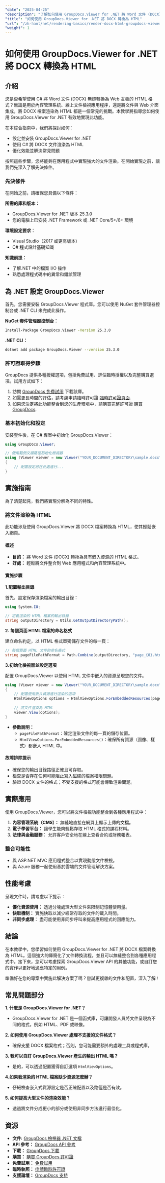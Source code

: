 ```yaml
---
"date": "2025-04-25"
"description": "了解如何使用 GroupDocs.Viewer for .NET 將 Word 文件 (DOCX) 有效率地轉換為 HTML。請按照本指南將文件渲染功能整合到您的 C# 應用程式中。"
"title": "如何使用 GroupDocs.Viewer for .NET 將 DOCX 轉換為 HTML"
"url": "/zh-hant/net/rendering-basics/render-docx-html-groupdocs-viewer-dotnet/"
"weight": 1
---
```


# 如何使用 GroupDocs.Viewer for .NET 將 DOCX 轉換為 HTML

## 介紹

您是否希望使用 C# 將 Word 文件 (DOCX) 無縫轉換為 Web 友善的 HTML 格式？無論是用於內容管理系統、線上文件檢視應用程序，還是將文件與 Web 介面集成，將 DOCX 檔案渲染為 HTML 都是一個常見的挑戰。本教學將指導您如何使用 GroupDocs.Viewer for .NET 有效地實現此功能。

在本綜合指南中，我們將探討如何：
- 設定並安裝 GroupDocs.Viewer for .NET
- 使用 C# 將 DOCX 文件渲染為 HTML
- 優化效能並解決常見問題

按照這些步驟，您將能夠在應用程式中實現強大的文件渲染。在開始實現之前，讓我們先深入了解先決條件。

### 先決條件

在開始之前，請確保您具備以下條件：

**所需的庫和版本：**
- GroupDocs.Viewer for .NET 版本 25.3.0
- 您的電腦上已安裝 .NET Framework 或 .NET Core/5+/6+ 環境

**環境設定要求：**
- Visual Studio（2017 或更高版本）
- C# 程式設計基礎知識

**知識前提：**
- 了解.NET 中的檔案 I/O 操作
- 熟悉處理程式碼中的異常和錯誤管理

## 為 .NET 設定 GroupDocs.Viewer

首先，您需要安裝 GroupDocs.Viewer 程式庫。您可以使用 NuGet 套件管理器控制台或 .NET CLI 來完成此操作。

**NuGet 套件管理器控制台：**

```bash
Install-Package GroupDocs.Viewer -Version 25.3.0
```

**\.NET CLI：**

```bash
dotnet add package GroupDocs.Viewer --version 25.3.0
```

### 許可證取得步驟

GroupDocs 提供多種授權選項，包括免費試用、評估臨時授權以及完整購買選項。試用方式如下：
1. 訪問 [GroupDocs 免費試用](https://releases.groupdocs.com/viewer/net/) 下載該庫。
2. 如需更長時間的評估，請考慮申請臨時許可證 [臨時許可證頁面](https://purchase。groupdocs.com/temporary-license/).
3. 如果您決定將此功能整合到您的生產環境中，請購買完整許可證 [購買 GroupDocs](https://purchase。groupdocs.com/buy).

### 基本初始化和設定

安裝套件後，在 C# 專案中初始化 GroupDocs.Viewer：

```csharp
using GroupDocs.Viewer;

// 使用範例文檔路徑初始化檢視器
using (Viewer viewer = new Viewer("YOUR_DOCUMENT_DIRECTORY\sample.docx"))
{
    // 配置設定將在此處進行...
}
```

## 實施指南

為了清楚起見，我們將實現分解為不同的特性。

### 將文件渲染為 HTML

此功能涉及使用 GroupDocs.Viewer 將 DOCX 檔案轉換為 HTML，使其輕鬆嵌入網頁。

#### 概述
- **目的：** 將 Word 文件 (DOCX) 轉換為具有嵌入資源的 HTML 格式。
- **好處：** 輕鬆將文件整合到 Web 應用程式和內容管理系統中。

#### 實施步驟

**1.配置輸出目錄**

首先，設定保存渲染檔案的輸出目錄：

```csharp
using System.IO;

// 定義渲染的 HTML 檔案的輸出目錄
string outputDirectory = Utils.GetOutputDirectoryPath();
```

**2. 每個頁面 HTML 檔案的命名格式**

建立命名約定，以 HTML 格式單獨儲存文件的每一頁：

```csharp
// 每個頁面 HTML 文件的命名格式
string pageFilePathFormat = Path.Combine(outputDirectory, "page_{0}.html");
```

**3.初始化檢視器並設定選項**

配置 GroupDocs.Viewer 以使用 HTML 文件中嵌入的資源呈現您的文件。

```csharp
using (Viewer viewer = new Viewer("YOUR_DOCUMENT_DIRECTORY\sample.docx"))
{
    // 配置使用嵌入資源進行渲染的選項
    HtmlViewOptions options = HtmlViewOptions.ForEmbeddedResources(pageFilePathFormat);
    
    // 將文件渲染為 HTML
    viewer.View(options);
}
```

- **參數說明：**
  - `pageFilePathFormat`：確定渲染文件的每一頁的儲存位置。
  - `HtmlViewOptions.ForEmbeddedResources()`：確保所有資源（圖像、樣式）都嵌入 HTML 中。

#### 故障排除提示

- 確保您的輸出目錄路徑正確且可存取。
- 檢查是否存在任何可能阻止寫入磁碟的檔案權限問題。
- 驗證 DOCX 文件的格式；不受支援的格式可能會導致渲染問題。

## 實際應用

使用 GroupDocs.Viewer，您可以將文件檢視功能整合到各種應用程式中：

1. **內容管理系統（CMS）：** 無縫地直接在網頁上顯示上傳的文檔。
2. **電子學習平台：** 讓學生能夠輕鬆存取 HTML 格式的課程材料。
3. **法律與金融服務：** 允許客戶安全地在線上查看合約或財務報表。

### 整合可能性

- 與 ASP.NET MVC 應用程式整合以實現動態文件檢視。
- 與 Azure 服務一起使用基於雲端的文件管理解決方案。

## 性能考慮

呈現文件時，請考慮以下提示：

- **優化資源使用：** 透過分塊處理大型文件來限制記憶體使用量。
- **快取機制：** 實施快取以減少經常存取的文件的載入時間。
- **非同步處理：** 盡可能使用非同步呼叫來提高應用程式的回應能力。

## 結論

在本教學中，您學習如何使用 GroupDocs.Viewer for .NET 將 DOCX 檔案轉換為 HTML。這個強大的庫簡化了文件轉換流程，並且可以無縫整合到各種應用程式中。接下來，您可以考慮探索 GroupDocs.Viewer API 的其他功能，或自訂您的實作以更好地適應特定的用例。

準備好在您的專案中實施此解決方案了嗎？嘗試更複雜的文件和配置，深入了解！

## 常見問題部分

**1. 什麼是 GroupDocs.Viewer for .NET？**
- GroupDocs.Viewer for .NET 是一個函式庫，可讓開發人員將文件呈現為不同的格式，例如 HTML、PDF 或映像。

**2. 如何使用 GroupDocs.Viewer 處理不支援的文件格式？**
- 確保支援 DOCX 檔案格式；否則，您可能需要額外的處理工具或程式庫。

**3. 我可以自訂 GroupDocs.Viewer 產生的輸出 HTML 嗎？**
- 是的，可以透過配置獲得自訂選項 `HtmlViewOptions`。

**4.如果我渲染的 HTML 檔案缺少資源怎麼辦？**
- 仔細檢查嵌入式資源設定是否正確配置以及路徑是否有效。

**5. 如何提高大型文件的渲染效能？**
- 透過將文件分成更小的部分或使用非同步方法進行最佳化。

## 資源

- **文件:** [GroupDocs 檢視器 .NET 文檔](https://docs.groupdocs.com/viewer/net/)
- **API 參考：** [GroupDocs API 參考](https://reference.groupdocs.com/viewer/net/)
- **下載：** [GroupDocs 下載](https://releases.groupdocs.com/viewer/net/)
- **購買：** [購買 GroupDocs 許可證](https://purchase.groupdocs.com/buy)
- **免費試用：** [免費試用](https://releases.groupdocs.com/viewer/net/)
- **臨時執照：** [申請臨時許可證](https://purchase.groupdocs.com/temporary-license/)
- **支援論壇：** [GroupDocs 支持](https://forum.groupdocs.com/c/viewer/9)